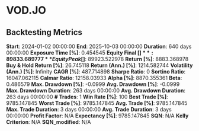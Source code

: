 # VOD.JO

## Backtesting Metrics

**Start**: 2024-01-02 00:00:00
**End**: 2025-10-03 00:00:00
**Duration**: 640 days 00:00:00
**Exposure Time [%]**: 0.454545
**Equity Final [$]**: 89833.689777
**Equity Peak [$]**: 89923.522978
**Return [%]**: 8883.368978
**Buy & Hold Return [%]**: 26.745118
**Return (Ann.) [%]**: 1214.582744
**Volatility (Ann.) [%]**: Infinity
**CAGR [%]**: 487.714898
**Sharpe Ratio**: 0
**Sortino Ratio**: 16047.062115
**Calmar Ratio**: 12158.03933
**Alpha [%]**: 8870.355361
**Beta**: 0.486579
**Max. Drawdown [%]**: -0.0999
**Avg. Drawdown [%]**: -0.0999
**Max. Drawdown Duration**: 263 days 00:00:00
**Avg. Drawdown Duration**: 263 days 00:00:00
**# Trades**: 1
**Win Rate [%]**: 100
**Best Trade [%]**: 9785.147845
**Worst Trade [%]**: 9785.147845
**Avg. Trade [%]**: 9785.147845
**Max. Trade Duration**: 3 days 00:00:00
**Avg. Trade Duration**: 3 days 00:00:00
**Profit Factor**: N/A
**Expectancy [%]**: 9785.147845
**SQN**: N/A
**Kelly Criterion**: N/A
**SQN_modified**: N/A